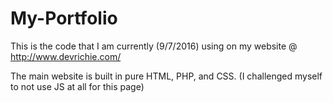 # My-Portfolio
This is the code that I am currently (9/7/2016) using on my website @ http://www.devrichie.com/

The main website is built in pure HTML, PHP, and CSS. (I challenged myself to not use JS at all for this page)
